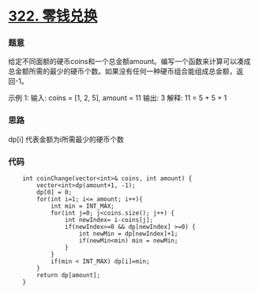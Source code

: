 # [322. 零钱兑换](https://leetcode-cn.com/problems/coin-change/)

### 题意
给定不同面额的硬币coins和一个总金额amount。编写一个函数来计算可以凑成总金额所需的最少的硬币个数。如果没有任何一种硬币组合能组成总金额，返回-1。

示例 1:
输入: coins = [1, 2, 5], amount = 11
输出: 3 
解释: 11 = 5 + 5 + 1

### 思路
dp[i] 代表金额为i所需最少的硬币个数

### 代码
```cgo
    int coinChange(vector<int>& coins, int amount) {
        vector<int>dp(amount+1, -1);
        dp[0] = 0;
        for(int i=1; i<= amount; i++){
            int min = INT_MAX;
            for(int j=0; j<coins.size(); j++) {
                int newIndex= i-coins[j];
                if(newIndex>=0 && dp[newIndex] >=0) {
                    int newMin = dp[newIndex]+1;
                    if(newMin<min) min = newMin;
                }
            }
            if(min < INT_MAX) dp[i]=min;
        }
        return dp[amount];
    }

```